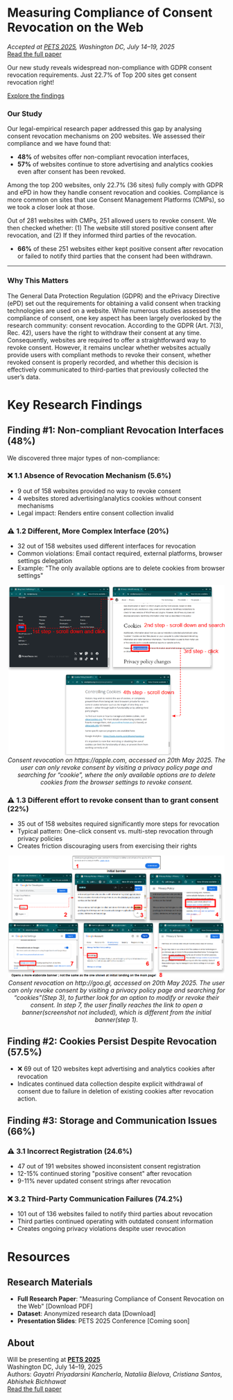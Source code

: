 
# Measuring Compliance of Consent Revocation on the Web

<link rel="stylesheet" href="assets/css/custom.css">

_Accepted at [PETS 2025](https://petsymposium.org/2025/), Washington DC, July 14–19, 2025_  
[Read the full paper](https://arxiv.org/abs/2411.15414)


Our new study reveals widespread non-compliance with GDPR consent revocation requirements. Just 22.7% of Top 200 sites get consent revocation right! 

[Explore the findings](#findings)

### Our Study

Our legal-empirical research paper addressed this gap by analysing consent revocation mechanisms on 200 websites. We assessed their compliance and we have found that: 
- **48%** of websites offer non-compliant revocation interfaces, 
- **57%** of websites continue to store advertising and analytics cookies even after consent has been revoked.

Among the top 200 websites, only 22.7% (36 sites) fully comply with GDPR and ePD in how they handle consent revocation and cookies. Compliance is more common on sites that use Consent Management Platforms (CMPs), so we took a closer look at those.

Out of 281 websites with CMPs, 251 allowed users to revoke consent. We then checked whether:
(1) The website still stored positive consent after revocation, and (2) If they informed third parties of the revocation. 

- **66%** of these 251 websites either kept positive consent after revocation or failed to notify third parties that the consent had been withdrawn.

---

### Why This Matters

The General Data Protection Regulation (GDPR) and the ePrivacy Directive (ePD) set out the requirements for obtaining a valid consent when tracking technologies are used on a website. While numerous studies assessed the compliance of consent, one key aspect has been largely overlooked by the research community: consent revocation. According to the GDPR (Art. 7(3), Rec. 42), users have the right to withdraw their consent at any time. Consequently, websites are required to offer a straightforward way to revoke consent. However, it remains unclear whether websites actually provide users with compliant methods to revoke their consent, whether revoked consent is properly recorded, and whether this decision is effectively communicated to third-parties that previously collected the user’s data.

# Key Research Findings

## Finding #1: Non-compliant Revocation Interfaces (48%)
We discovered three major types of non-compliance:

### ❌ 1.1 Absence of Revocation Mechanism (5.6%)

- 9 out of 158 websites provided no way to revoke consent
- 4 websites stored advertising/analytics cookies without consent mechanisms
- Legal impact: Renders entire consent collection invalid

### ⚠️ 1.2 Different, More Complex Interface (20%)

- 32 out of 158 websites used different interfaces for revocation
- Common violations: Email contact required, external platforms, browser settings delegation
- Example: "The only available options are to delete cookies from browser settings"
<p align="center">
  <img src="/images/figure1.png" alt="Figure 1: Different interface to revoke consent " width="500"/>
  <br>
  <em> Consent revocation on https://apple.com, accessed on 20th May 2025. The user can only revoke consent by visiting a privacy policy page and searching for “cookie”, where the only available options are to delete cookies from the browser settings to revoke consent.
</em>
</p>

### ⚠️ 1.3 Different effort to revoke consent than to grant consent (22%)

- 35 out of 158 websites required significantly more steps for revocation
- Typical pattern: One-click consent vs. multi-step revocation through privacy policies
- Creates friction discouraging users from exercising their rights

<p align="center">
  <img src="/images/figure2.png" alt="Figure 2: Different effort to revoke consent than to grant consent " width="500"/>
  <br>
  <em>Consent revocation on http://goo.gl, accessed on 20th May 2025. The user can only revoke consent by visiting a privacy policy page and searching for “cookies”(Step 3), to further look for an option to modify or revoke their consent. In step 7, the user finally reaches the link to open a banner(screenshot not included), which is different from the initial banner(step 1).</em>
</p>

## Finding #2: Cookies Persist Despite Revocation (57.5%)

- ❌ 69 out of 120 websites kept advertising and analytics cookies after revocation
- Indicates continued data collection despite explicit withdrawal of consent due to failure in deletion of existing cookies after revocation action.

## Finding #3: Storage and Communication Issues (66%)

### ⚠️ 3.1 Incorrect Registration (24.6%)

- 47 out of 191 websites showed inconsistent consent registration
- 12-15% continued storing "positive consent" after revocation
- 9-11% never updated consent strings after revocation

### ❌ 3.2 Third-Party Communication Failures (74.2%)

- 101 out of 136 websites failed to notify third parties about revocation
- Third parties continued operating with outdated consent information
- Creates ongoing privacy violations despite user revocation

# Resources

## Research Materials

- **Full Research Paper**: "Measuring Compliance of Consent Revocation on the Web" [Download PDF]
- **Dataset**: Anonymized research data [Download]
- **Presentation Slides**: PETS 2025 Conference [Coming soon]


## About

Will be presenting at **[PETS 2025](https://petsymposium.org/2025/)**  
Washington DC, July 14–19, 2025  
Authors: *Gayatri Priyadarsini Kancherla*, *Nataliia Bielova*, *Cristiana Santos*, *Abhishek Bichhawat*   
[Read the full paper](https://arxiv.org/abs/2411.15414)
